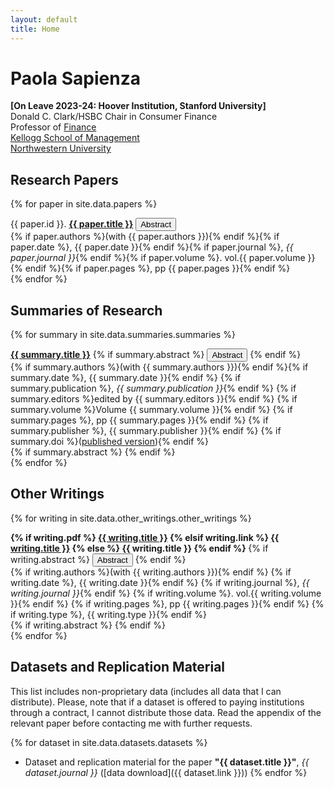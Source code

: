 ```yaml
---
layout: default
title: Home
---
```


# Paola Sapienza

**[On Leave 2023-24: Hoover Institution, Stanford University]**  
Donald C. Clark/HSBC Chair in Consumer Finance  
Professor of [Finance](https://www.kellogg.northwestern.edu/faculty/academics/finance.aspx)  
[Kellogg School of Management](https://www.kellogg.northwestern.edu/)  
[Northwestern University](http://www.northwestern.edu)  

## Research Papers

{% for paper in site.data.papers %}
<div class="paper-entry">
    <div class="paper-title">
        {{ paper.id }}. <strong><a href="{{ paper.pdf }}">{{ paper.title }}</a></strong>
        <button onclick="toggleAbstract('{{ paper.id }}')" class="abstract-toggle">Abstract</button>
    </div>
    <div class="paper-info">
        {% if paper.authors %}(with {{ paper.authors }}){% endif %}{% if paper.date %}, {{ paper.date }}{% endif %}{% if paper.journal %}, <em>{{ paper.journal }}</em>{% endif %}{% if paper.volume %}. vol.{{ paper.volume }}{% endif %}{% if paper.pages %}, pp {{ paper.pages }}{% endif %}
    </div>
    <div id="abstract-{{ paper.id }}" class="abstract" style="display: none;">
        {{ paper.abstract }}
    </div>
</div>
{% endfor %}

## Summaries of Research

{% for summary in site.data.summaries.summaries %}
<div class="summary-entry">
    <div class="summary-title">
        <strong><a href="{{ summary.pdf }}">{{ summary.title }}</a></strong>
        {% if summary.abstract %}
        <button onclick="toggleAbstract('summary-{{ summary.id }}')" class="abstract-toggle">Abstract</button>
        {% endif %}
    </div>
    <div class="summary-info">
        {% if summary.authors %}(with {{ summary.authors }}){% endif %}{% if summary.date %}, {{ summary.date }}{% endif %}
        {% if summary.publication %}, <em>{{ summary.publication }}</em>{% endif %}
        {% if summary.editors %}edited by {{ summary.editors }}{% endif %}
        {% if summary.volume %}Volume {{ summary.volume }}{% endif %}
        {% if summary.pages %}, pp {{ summary.pages }}{% endif %}
        {% if summary.publisher %}, {{ summary.publisher }}{% endif %}
        {% if summary.doi %}(<a href="http://dx.doi.org/{{ summary.doi }}">published version</a>){% endif %}
    </div>
    {% if summary.abstract %}
    <div id="abstract-summary-{{ summary.id }}" class="abstract" style="display: none;">
        {{ summary.abstract }}
    </div>
    {% endif %}
</div>
{% endfor %}

## Other Writings

{% for writing in site.data.other_writings.other_writings %}
<div class="writing-entry">
    <div class="writing-title">
        <strong>
        {% if writing.pdf %}
            <a href="{{ writing.pdf }}">{{ writing.title }}</a>
        {% elsif writing.link %}
            <a href="{{ writing.link }}">{{ writing.title }}</a>
        {% else %}
            {{ writing.title }}
        {% endif %}
        </strong>
        {% if writing.abstract %}
        <button onclick="toggleAbstract('writing-{{ writing.id }}')" class="abstract-toggle">Abstract</button>
        {% endif %}
    </div>
    <div class="writing-info">
        {% if writing.authors %}(with {{ writing.authors }}){% endif %}
        {% if writing.date %}, {{ writing.date }}{% endif %}
        {% if writing.journal %}, <em>{{ writing.journal }}</em>{% endif %}
        {% if writing.volume %}. vol.{{ writing.volume }}{% endif %}
        {% if writing.pages %}, pp {{ writing.pages }}{% endif %}
        {% if writing.type %}, {{ writing.type }}{% endif %}
    </div>
    {% if writing.abstract %}
    <div id="abstract-writing-{{ writing.id }}" class="abstract" style="display: none;">
        {{ writing.abstract }}
    </div>
    {% endif %}
</div>
{% endfor %}

## Datasets and Replication Material

This list includes non-proprietary data (includes all data that I can distribute). Please, note that if a dataset is offered to paying institutions through a contract, I cannot distribute those data. Read the appendix of the relevant paper before contacting me with further requests.

{% for dataset in site.data.datasets.datasets %}
- Dataset and replication material for the paper **"{{ dataset.title }}"**, *{{ dataset.journal }}* ([data download]({{ dataset.link }}))
{% endfor %}